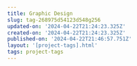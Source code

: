 ```yaml
---
title: Graphic Design
slug: tag-268975d54123d548g256
updated-on: '2024-04-22T21:24:23.325Z'
created-on: '2024-04-22T21:24:23.325Z'
published-on: '2024-04-22T21:46:57.751Z'
layout: '[project-tags].html'
tags: project-tags
---
```



